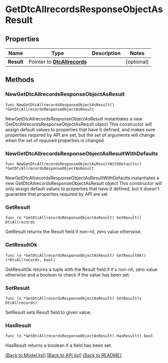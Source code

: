 # GetDtcAllrecordsResponseObjectAsResult

## Properties

Name | Type | Description | Notes
------------ | ------------- | ------------- | -------------
**Result** | Pointer to [**DtcAllrecords**](DtcAllrecords.md) |  | [optional] 

## Methods

### NewGetDtcAllrecordsResponseObjectAsResult

`func NewGetDtcAllrecordsResponseObjectAsResult() *GetDtcAllrecordsResponseObjectAsResult`

NewGetDtcAllrecordsResponseObjectAsResult instantiates a new GetDtcAllrecordsResponseObjectAsResult object
This constructor will assign default values to properties that have it defined,
and makes sure properties required by API are set, but the set of arguments
will change when the set of required properties is changed

### NewGetDtcAllrecordsResponseObjectAsResultWithDefaults

`func NewGetDtcAllrecordsResponseObjectAsResultWithDefaults() *GetDtcAllrecordsResponseObjectAsResult`

NewGetDtcAllrecordsResponseObjectAsResultWithDefaults instantiates a new GetDtcAllrecordsResponseObjectAsResult object
This constructor will only assign default values to properties that have it defined,
but it doesn't guarantee that properties required by API are set

### GetResult

`func (o *GetDtcAllrecordsResponseObjectAsResult) GetResult() DtcAllrecords`

GetResult returns the Result field if non-nil, zero value otherwise.

### GetResultOk

`func (o *GetDtcAllrecordsResponseObjectAsResult) GetResultOk() (*DtcAllrecords, bool)`

GetResultOk returns a tuple with the Result field if it's non-nil, zero value otherwise
and a boolean to check if the value has been set.

### SetResult

`func (o *GetDtcAllrecordsResponseObjectAsResult) SetResult(v DtcAllrecords)`

SetResult sets Result field to given value.

### HasResult

`func (o *GetDtcAllrecordsResponseObjectAsResult) HasResult() bool`

HasResult returns a boolean if a field has been set.


[[Back to Model list]](../README.md#documentation-for-models) [[Back to API list]](../README.md#documentation-for-api-endpoints) [[Back to README]](../README.md)


